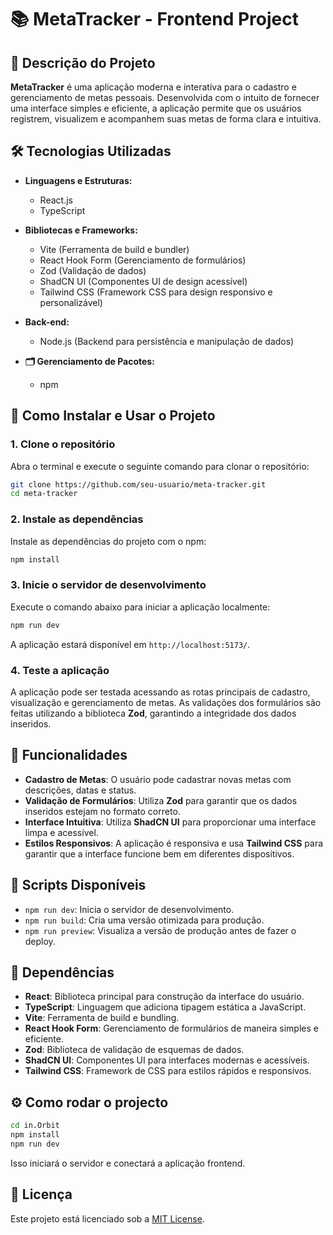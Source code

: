 # 📚 MetaTracker - Frontend Project

## 📖 Descrição do Projeto

**MetaTracker** é uma aplicação moderna e interativa para o cadastro e gerenciamento de metas pessoais. Desenvolvida com o intuito de fornecer uma interface simples e eficiente, a aplicação permite que os usuários registrem, visualizem e acompanhem suas metas de forma clara e intuitiva.

## 🛠 Tecnologias Utilizadas

- **Linguagens e Estruturas:**
  - React.js
  - TypeScript

- **Bibliotecas e Frameworks:**
  - Vite (Ferramenta de build e bundler)
  - React Hook Form (Gerenciamento de formulários)
  - Zod (Validação de dados)
  - ShadCN UI (Componentes UI de design acessível)
  - Tailwind CSS (Framework CSS para design responsivo e personalizável)

- **Back-end:**
  - Node.js (Backend para persistência e manipulação de dados)

- **🗂 Gerenciamento de Pacotes:**
  - npm

## 🎯 Como Instalar e Usar o Projeto

### 1. Clone o repositório
Abra o terminal e execute o seguinte comando para clonar o repositório:
```bash
git clone https://github.com/seu-usuario/meta-tracker.git
cd meta-tracker
```

### 2. Instale as dependências
Instale as dependências do projeto com o npm:
```bash
npm install
```

### 3. Inicie o servidor de desenvolvimento
Execute o comando abaixo para iniciar a aplicação localmente:
```bash
npm run dev
```
A aplicação estará disponível em `http://localhost:5173/`.

### 4. Teste a aplicação
A aplicação pode ser testada acessando as rotas principais de cadastro, visualização e gerenciamento de metas. As validações dos formulários são feitas utilizando a biblioteca **Zod**, garantindo a integridade dos dados inseridos.

## 📝 Funcionalidades

- **Cadastro de Metas**: O usuário pode cadastrar novas metas com descrições, datas e status.
- **Validação de Formulários**: Utiliza **Zod** para garantir que os dados inseridos estejam no formato correto.
- **Interface Intuitiva**: Utiliza **ShadCN UI** para proporcionar uma interface limpa e acessível.
- **Estilos Responsivos**: A aplicação é responsiva e usa **Tailwind CSS** para garantir que a interface funcione bem em diferentes dispositivos.

## 🚀 Scripts Disponíveis

- `npm run dev`: Inicia o servidor de desenvolvimento.
- `npm run build`: Cria uma versão otimizada para produção.
- `npm run preview`: Visualiza a versão de produção antes de fazer o deploy.

## 🔧 Dependências

- **React**: Biblioteca principal para construção da interface do usuário.
- **TypeScript**: Linguagem que adiciona tipagem estática a JavaScript.
- **Vite**: Ferramenta de build e bundling.
- **React Hook Form**: Gerenciamento de formulários de maneira simples e eficiente.
- **Zod**: Biblioteca de validação de esquemas de dados.
- **ShadCN UI**: Componentes UI para interfaces modernas e acessíveis.
- **Tailwind CSS**: Framework de CSS para estilos rápidos e responsivos.

## ⚙️ Como rodar o projecto

```bash
cd in.Orbit
npm install
npm run dev
```
Isso iniciará o servidor e conectará a aplicação frontend.

## 📌 Licença

Este projeto está licenciado sob a [MIT License](https://opensource.org/licenses/MIT).